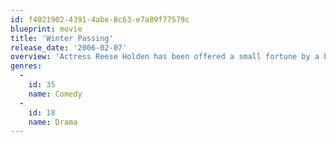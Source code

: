 ```yaml
---
id: f4021902-4391-4abe-8c63-e7a89f77579c
blueprint: movie
title: 'Winter Passing'
release_date: '2006-02-07'
overview: 'Actress Reese Holden has been offered a small fortune by a book editor if she can secure for publication the love letters that her father, a reclusive novelist, wrote to her mother, who has since passed away. Returning to Michigan, Reese finds that an ex-grad student and a would-be musician have moved in with her father, who cares more about his new friends than he does about his own health and well-being.'
genres:
  -
    id: 35
    name: Comedy
  -
    id: 18
    name: Drama
---
```

